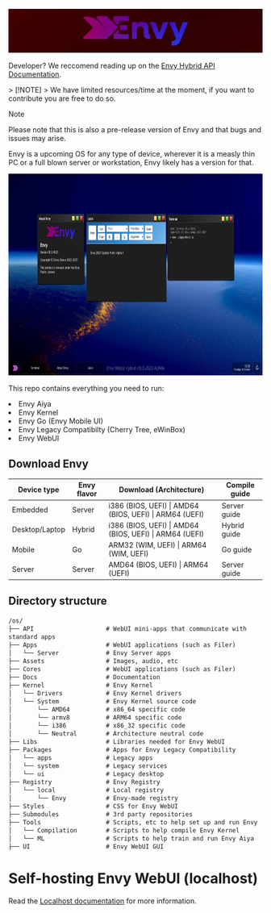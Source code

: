 
<span style="display:block;text-align:center"><img src="./Assets/readme/banner.png"></span>
<p>Developer? We reccomend reading up on the <a href="/Docs/README.md">Envy Hybrid API Documentation</a>.</p>
> [!NOTE]
> We have limited resources/time at the moment, if you want to contribute you are free to do so.

> [!NOTE]
> Please note that this is also a pre-release version of Envy and that bugs and issues may arise.

<p>Envy is a upcoming OS for any type of device, wherever it is a measly thin PC or a full blown server or workstation, Envy likely has a version for that.</p>
<img src="Assets/readme/demos/4523.png" height="400px" alt="A screenshot of Envy, running several demonstration apps">
<p>This repo contains everything you need to run:</p>
<li>Envy Aiya</li>
<li>Envy Kernel</li>
<li>Envy Go (Envy Mobile UI)</li>
<li>Envy Legacy Compatibilty (Cherry Tree, eWinBox)</li>
<li>Envy WebUI</li>
<h2>Download Envy</h2>
<table class="tg"><thead>
  <tr>
    <th class="tg-0pky">Device type</th>
    <th class="tg-0pky">Envy flavor</th>
    <th class="tg-0pky">Download (Architecture)</th>
    <th class="tg-0pky">Compile guide</th>
  </tr></thead>
<tbody>
  <tr>
    <td class="tg-0pky">Embedded</td>
    <td class="tg-0pky">Server</td>
    <td class="tg-0pky">i386 (BIOS, UEFI) | AMD64 (BIOS, UEFI) | ARM64 (UEFI)</td>
    <td class="tg-0pky">Server guide</td>
  </tr>
  <tr>
    <td class="tg-0pky">Desktop/Laptop</td>
    <td class="tg-0pky">Hybrid</td>
    <td class="tg-0pky">i386 (BIOS, UEFI) | AMD64 (BIOS, UEFI) | ARM64 (UEFI)</td>
    <td class="tg-0pky">Hybrid guide</td>
  </tr>
  <tr>
    <td class="tg-0pky">Mobile</td>
    <td class="tg-0pky">Go</td>
    <td class="tg-0pky">ARM32 (WIM, UEFI) | ARM64 (WIM, UEFI)</td>
    <td class="tg-0pky">Go guide</td>
  </tr>
  <tr>
    <td class="tg-0pky">Server</td>
    <td class="tg-0pky">Server</td>
    <td class="tg-0pky">AMD64 (BIOS, UEFI) | ARM64 (UEFI)</td>
    <td class="tg-0pky">Server guide</td>
  </tr>
</tbody></table>
<h2>Directory structure</h2>

```
/os/
├── API                    # WebUI mini-apps that communicate with standard apps
├── Apps                   # WebUI applications (such as Filer)
│   └── Server             # Envy Server apps
├── Assets                 # Images, audio, etc
├── Cores                  # WebUI applications (such as Filer)
├── Docs                   # Documentation
├── Kernel                 # Envy Kernel
│   └── Drivers            # Envy Kernel drivers
│   └── System             # Envy Kernel source code
│       └── AMD64          # x86_64 specific code
│       └── armv8          # ARM64 specific code
│       └── i386           # x86_32 specific code
│       └── Neutral        # Architecture neutral code
├── Libs                   # Libraries needed for Envy WebUI
├── Packages               # Apps for Envy Legacy Compatibility
│   └── apps               # Legacy apps
│   └── system             # Legacy services
│   └── ui                 # Legacy desktop
├── Registry               # Envy Registry
│   └── local              # Local registry
│       └── Envy           # Envy-made registry
├── Styles                 # CSS for Envy WebUI
├── Submodules             # 3rd party repositories
├── Tools                  # Scripts, etc to help set up and run Envy
│   └── Compilation        # Scripts to help compile Envy Kernel
│   └── ML                 # Scripts to help train and run Envy Aiya
├── UI                     # Envy WebUI GUI
```
<h1>Self-hosting Envy WebUI (localhost)</h1>
<p>Read the <a href="./Docs/Localhost.md">Localhost documentation</a> for more information.</p>